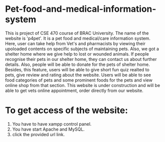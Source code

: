 # Pet-food-and-medical-information-system
This is project of CSE 470 course of BRAC University. The name of the website is 'p4pet'. It is a pet food and medical/care information system. Here, user can take help from Vet's and pharmacists by viewing their upoloaded contents on specific subjects of maintaining pets. Also, we got a shelter home where we give help to lost or wounded animals. If people recognise their pets in our shelter home, they can contact us about further details. Also, people will be able to donate for the pets of shelter home. Besides, this feature, users will be able to give short fun quiz realted to pets, give review and rating about the website. Users will be able to see food categories of pets and some prominent foods for the pets and view online shop from that section. This website is under construction and will be able to get vets online appointment, order directly from our website.

  # To get access of the website:
  1. You have to have xampp control panel.
  2. You have start Apache and MySQL.
  3. click the provided url link.
